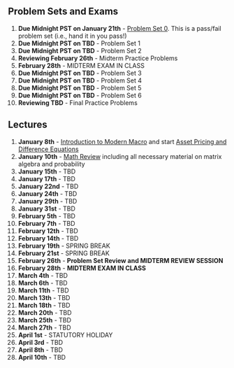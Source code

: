 
## Problem Sets and Exams

1. **Due Midnight PST on January 21th** - [Problem Set 0](/problem_sets/problem_set_0.pdf). This is a pass/fail problem set (i.e., hand it in you pass!)
2. **Due Midnight PST on TBD** - Problem Set 1 <!-- [Problem Set 1](/problem_sets/problem_set_1.pdf) -->
3. **Due Midnight PST on TBD** - Problem Set 2 <!-- [Problem Set 2](/problem_sets/problem_set_2.pdf) -->
4. **Reviewing February 26th** - Midterm Practice Problems  <!--[Midterm Practice Problems](/problem_sets/midterm_practice_problems.pdf) -->
5. **February 28th** - MIDTERM EXAM IN CLASS
6. **Due Midnight PST on TBD** - Problem Set 3 <!--  [Problem Set 3](/problem_sets/problem_set_3.pdf) -->
7. **Due Midnight PST on TBD** -  Problem Set 4 <!-- [Problem Set 4](/problem_sets/problem_set_4.pdf) -->
8. **Due Midnight PST on TBD** -  Problem Set 5 <!-- [Problem Set 5](/problem_sets/problem_set_5.pdf) -->
9. **Due Midnight PST on TBD** -  Problem Set 6 <!-- [Problem Set 6](/problem_sets/problem_set_6.pdf) -->
10. **Reviewing TBD** - Final Practice Problems <!-- [Final Practice Problems](/problem_sets/final_practice_problems.pdf) -->

## Lectures
1. **January 8th** - [Introduction to Modern Macro](/lectures/intro_to_modern_macro.pdf) and start [Asset Pricing and Difference Equations](/lectures/asset_pricing_difference_equations.pdf)
2. **January 10th** - [Math Review](/lectures/math_review.pdf) including all necessary material on matrix algebra and probability
3. **January 15th** - TBD <!-- Finish [Asset Pricing and Difference Equations](/lectures/asset_pricing_difference_equations.pdf) and start [Permanent Income Model](/lectures/permanent_income.pdf) -->
4. **January 17th** - TBD <!-- [Permanent Income Model](/lectures/permanent_income.pdf) -->
5. **January 22nd** - TBD <!-- [Markov Chains and Unemployment](/lectures/markov_chains_unemployment.pdf) -->
6. **January 24th** - TBD <!-- [Markov Chains and Unemployment](/lectures/markov_chains_unemployment.pdf) -->
7. **January 29th** - TBD <!-- [Stochastic Asset Pricing](/lectures/stochastic_asset_pricing.pdf)-->
8. **January 31st** - TBD <!-- [Stochastic Asset Pricing](/lectures/stochastic_asset_pricing.pdf)-->
9. **February 5th** - TBD <!-- [Incomplete Markets](/lectures/no_borrowing_dynamic_programming.pdf)-->
10. **February 7th** - TBD <!-- [Incomplete Markets](/lectures/no_borrowing_dynamic_programming.pdf) -->
11. **February 12th** - TBD <!-- [Stochastic Permanent Income Model](/lectures/stochastic_permanent_income.pdf) -->
12. **February 14th** - TBD <!-- [Stochastic Permanent Income Model](/lectures/stochastic_permanent_income.pdf) -->
13. **February 19th** - SPRING BREAK
14. **February 21st** - SPRING BREAK
15. **February 26th** - **Problem Set Review and MIDTERM REVIEW SESSION**
16. **February 28th** - **MIDTERM EXAM IN CLASS**
17. **March 4th** - TBD <!-- [Search](/lectures/search.pdf) -->
18. **March 6th** - TBD <!-- [Search](/lectures/search.pdf) -->
19. **March 11th** - TBD <!-- [General Equilibrium](/lectures/general_equilibrium.pdf) -->
20. **March 13th** - TBD <!-- [Interest Rates](/lectures/interest_rates.pdf) -->
21. **March 18th** - TBD <!-- [Interest Rates](/lectures/interest_rates.pdf) -->
22. **March 20th** - TBD <!-- [Stochastic Interest Rates](/lectures/stochastic_interest_rates.pdf) -->
23. **March 25th** - TBD <!-- [Stochastic Interest Rates](/lectures/stochastic_interest_rates.pdf) -->
24. **March 27th** - TBD <!-- PS Review  -->
25. **April 1st** - STATUTORY HOLIDAY
26. **April 3rd** - TBD <!-- [Growth](/lectures/growth.pdf) -->
27. **April 8th** - TBD <!-- [Growth and Fiscal Policy](/lectures/growth_fiscal_policy.pdf) -->
28. **April 10th** - TBD <!-- [Growth and Fiscal Policy](/lectures/growth_fiscal_policy.pdf)  -->
